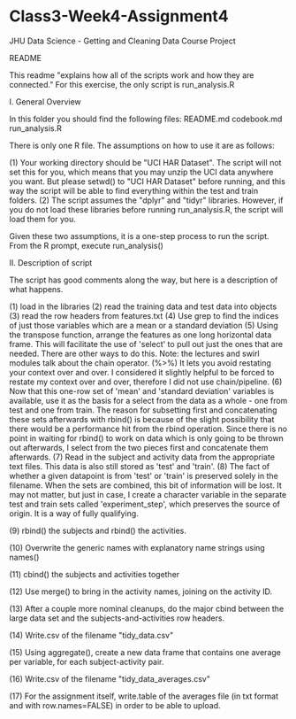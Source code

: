 # Class3-Week4-Assignment4
JHU Data Science - Getting and Cleaning Data Course Project

README

This readme "explains how all of the scripts work and how they are connected."  For this exercise, the only script is run_analysis.R

I. General Overview 

In this folder you should find the following files:
README.md
codebook.md
run_analysis.R

There is only one R file.  The assumptions on how to use it are as follows:

(1) Your working directory should be "UCI HAR Dataset".  The script will not set this for you, which means that you may unzip the UCI data anywhere you want.  But please setwd() to "UCI HAR Dataset" before running, and this way the script will be able to find everything within the test and train folders.
(2) The script assumes the "dplyr" and "tidyr" libraries.  However, if you do not load these libraries before running run_analysis.R, the script will load them for you.

Given these two assumptions, it is a one-step process to run the script.  From the R prompt, execute run_analysis()


II. Description of script

The script has good comments along the way, but here is a description of what happens.

(1) load in the libraries
(2) read the training data and test data into objects
(3) read the row headers from features.txt
(4) Use grep to find the indices of just those variables which are a mean or a standard deviation
(5) Using the transpose function, arrange the features as one long horizontal data frame.  This will facilitate the use of 'select' to pull out just the ones that are needed.  There are other ways to do this.    Note: the lectures and swirl modules talk about the chain operator. (%>%)  It lets you avoid restating your context over and over.  I considered it slightly helpful to be forced to restate my context over and over, therefore I did not use chain/pipeline.
(6) Now that this one-row set of 'mean' and 'standard deviation' variables is available, use it as the basis for a select from the data as a whole - one from test and one from train.  The reason for subsetting first and concatenating these sets afterwards with rbind() is because of the slight possibility that there would be a performance hit from the rbind operation.  Since there is no point in waiting for rbind() to work on data which is only going to be thrown out afterwards, I select from the two pieces first and concatenate them afterwards.
(7) Read in the subject and activity data from the appropriate text files.  This data is also still stored as 'test' and 'train'.
(8) The fact of whether a given datapoint is from 'test' or 'train' is preserved solely in the filename.  When the sets are combined, this bit of information will be lost.   It may not matter, but just in case, I create a character variable in the separate test and train sets called 'experiment_step', which preserves the source of origin.  It is a way of fully qualifying.

(9) rbind() the subjects and rbind() the activities.

(10) Overwrite the generic names with explanatory name strings using names()

(11) cbind() the subjects and activities together

(12) Use merge() to bring in the activity names, joining on the activity ID.

(13) After a couple more nominal cleanups, do the major cbind between the large data set and the subjects-and-activities row headers.

(14) Write.csv of the filename "tidy_data.csv"

(15) Using aggregate(), create a new data frame that contains one average per variable, for each subject-activity pair.

(16) Write.csv of the filename "tidy_data_averages.csv"

(17) For the assignment itself, write.table of the averages file (in txt format and with row.names=FALSE) in order to be able to upload.


